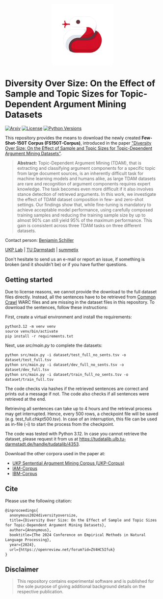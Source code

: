 <p  align="center">
  <img src='logo.png' width='200'>
</p>

# Diversity Over Size: On the Effect of Sample and Topic Sizes for Topic-Dependent Argument Mining Datasets
[![Arxiv](https://img.shields.io/badge/Arxiv-2205.11472-red?style=flat&logo=arxiv&logoColor=white)](https://arxiv.org/abs/2205.11472)
[![License](https://img.shields.io/github/license/UKPLab/ukp-project-template)](https://opensource.org/licenses/Apache-2.0)
[![Python Versions](https://img.shields.io/badge/Python-3.12-blue.svg?style=flat&logo=python&logoColor=white)](https://www.python.org/)

This repository provides the means to download the newly created **Few-Shot-150T Corpus (FS150T-Corpus)**, introduced in the 
paper ["Diversity Over Size: On the Effect of Sample and Topic Sizes for Topic-Dependent Argument Mining Datasets"](https://arxiv.org/abs/2205.11472). 

> **Abstract:** Topic-Dependent Argument Mining (TDAM), that is extracting and classifying argument components for a specific topic from large document sources, is an inherently difficult task for machine learning models and humans alike, as large TDAM datasets are rare and recognition of argument components requires expert knowledge. The task becomes even more difficult if it also involves stance detection of retrieved arguments. In this work, we investigate the effect of TDAM dataset composition in few- and zero-shot settings. Our findings show that, while fine-tuning is mandatory to achieve acceptable model performance, using carefully composed training samples and reducing the training sample size by up to almost 90% can still yield 95% of the maximum performance. This gain is consistent across three TDAM tasks on three different datasets.

Contact person: [Benjamin Schiller](mailto:schiller@summetix.com) 

[UKP Lab](https://www.ukp.tu-darmstadt.de/) | [TU Darmstadt](https://www.tu-darmstadt.de/) | [summetix](https://www.summetix.com/)

Don't hesitate to send us an e-mail or report an issue, if something is broken (and it shouldn't be) or if you have further questions.

## Getting started
Due to license reasons, we cannot provide the download to the full dataset files directly. Instead, all the sentences
have to be retrieved from [Common Crawl](https://commoncrawl.org) WARC files and are missing in the dataset files in this 
repository. To download the sentences, follow these instructions:

First, create a virtual environment and install the requirements:

    python3.12 -m venv venv
    source venv/bin/activate
    pip install -r requirements.txt

Next, use _src/main.py_ to complete the datasets:

    python src/main.py -i dataset/test_full_no_sents.tsv -o dataset/test_full.tsv
    python src/main.py -i dataset/dev_full_no_sents.tsv -o dataset/dev_full.tsv
    python src/main.py -i dataset/train_full_no_sents.tsv -o dataset/train_full.tsv

The code checks via hashes if the retrieved sentences are correct and prints out a message if not. The code also
checks if all sentences were retrieved at the end.

Retrieving all sentences can take up to 4 hours and the retrieval process may get interrupted. Hence, every 500 rows,
a checkpoint file will be saved (e.g. test_full.chkpt500.tsv). In case of an interruption, this file can be used as
in-file (-i) to start the process from the checkpoint.

The code was tested with Python 3.12. 
In case you cannot retrieve the dataset, please request it from us at https://tudatalib.ulb.tu-darmstadt.de/handle/tudatalib/4353.

Download the other corpora used in the paper at:

- [UKP Sentential Argument Mining Corpus (UKP-Corpus)](https://tudatalib.ulb.tu-darmstadt.de/handle/tudatalib/2345)
- [IAM-Corpus](https://github.com/LiyingCheng95/IAM/tree/main/claims)
- [IBM-Corpus](https://research.ibm.com/haifa/dept/vst/debating_data.shtml)



## Cite

Please use the following citation:

```
@inproceedings{
  anonymous2024diversityoversize,
  title={Diversity Over Size: On the Effect of Sample and Topic Sizes for Topic-Dependent Argument Mining Datasets},
  author={Anonymous},
  booktitle={The 2024 Conference on Empirical Methods in Natural Language Processing},
  year={2024},
  url={https://openreview.net/forum?id=ZV4HC5Ifuk}
}
```

## Disclaimer

> This repository contains experimental software and is published for the sole purpose of giving additional background details on the respective publication. 
